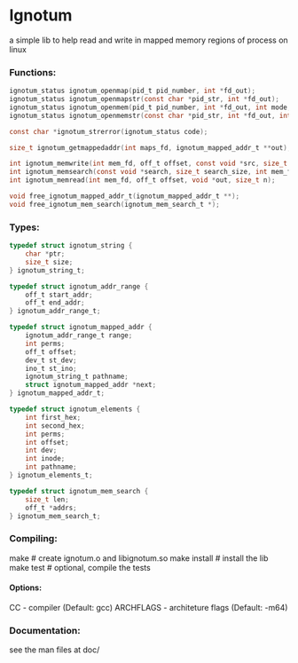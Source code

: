 # Ignotum

a simple lib to help read and write in mapped memory regions of process on linux

### Functions:

```c
ignotum_status ignotum_openmap(pid_t pid_number, int *fd_out);
ignotum_status ignotum_openmapstr(const char *pid_str, int *fd_out);
ignotum_status ignotum_openmem(pid_t pid_number, int *fd_out, int mode, int attach_pid);
ignotum_status ignotum_openmemstr(const char *pid_str, int *fd_out, int mode, int attach_pid);

const char *ignotum_strerror(ignotum_status code);

size_t ignotum_getmappedaddr(int maps_fd, ignotum_mapped_addr_t **out);

int ignotum_memwrite(int mem_fd, off_t offset, const void *src, size_t n);
int ignotum_memsearch(const void *search, size_t search_size, int mem_fd, ignotum_addr_range_t range, ignotum_mem_search_t *out);
int ignotum_memread(int mem_fd, off_t offset, void *out, size_t n);

void free_ignotum_mapped_addr_t(ignotum_mapped_addr_t **);
void free_ignotum_mem_search(ignotum_mem_search_t *);

```

### Types:

```c
typedef struct ignotum_string {
    char *ptr;
    size_t size;
} ignotum_string_t;

typedef struct ignotum_addr_range {
    off_t start_addr;
    off_t end_addr;
} ignotum_addr_range_t;

typedef struct ignotum_mapped_addr {
    ignotum_addr_range_t range;
    int perms;
    off_t offset;
    dev_t st_dev;
    ino_t st_ino;
    ignotum_string_t pathname;
    struct ignotum_mapped_addr *next;
} ignotum_mapped_addr_t;

typedef struct ignotum_elements {
    int first_hex;
    int second_hex;
    int perms;
    int offset;
    int dev;
    int inode;
    int pathname;
} ignotum_elements_t;

typedef struct ignotum_mem_search {
    size_t len;
    off_t *addrs;
} ignotum_mem_search_t;

```

### Compiling:

make # create ignotum.o and libignotum.so
make install # install the lib
make test # optional, compile the tests

#### Options:
CC - compiler (Default: gcc)
ARCHFLAGS - architeture flags (Default: -m64)

### Documentation:

see the man files at doc/
